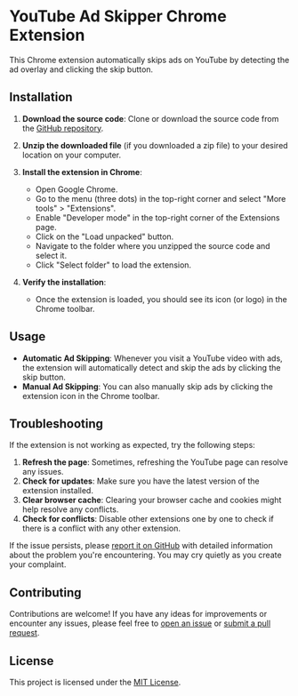 # YouTube Ad Skipper Chrome Extension

This Chrome extension automatically skips ads on YouTube by detecting the ad overlay and clicking the skip button.

## Installation

1. **Download the source code**: Clone or download the source code from the [GitHub repository](https://github.com/yourusername/your-extension).

2. **Unzip the downloaded file** (if you downloaded a zip file) to your desired location on your computer.

3. **Install the extension in Chrome**:

   - Open Google Chrome.
   - Go to the menu (three dots) in the top-right corner and select "More tools" > "Extensions".
   - Enable "Developer mode" in the top-right corner of the Extensions page.
   - Click on the "Load unpacked" button.
   - Navigate to the folder where you unzipped the source code and select it.
   - Click "Select folder" to load the extension.

4. **Verify the installation**:
   - Once the extension is loaded, you should see its icon (or logo) in the Chrome toolbar.

## Usage

- **Automatic Ad Skipping**: Whenever you visit a YouTube video with ads, the extension will automatically detect and skip the ads by clicking the skip button.
- **Manual Ad Skipping**: You can also manually skip ads by clicking the extension icon in the Chrome toolbar.

## Troubleshooting

If the extension is not working as expected, try the following steps:

1. **Refresh the page**: Sometimes, refreshing the YouTube page can resolve any issues.
2. **Check for updates**: Make sure you have the latest version of the extension installed.
3. **Clear browser cache**: Clearing your browser cache and cookies might help resolve any conflicts.
4. **Check for conflicts**: Disable other extensions one by one to check if there is a conflict with any other extension.

If the issue persists, please [report it on GitHub](https://github.com/joelinstrum/extension-no-youtube-ads/issues) with detailed information about the problem you're encountering. You may cry quietly as you create your complaint.

## Contributing

Contributions are welcome! If you have any ideas for improvements or encounter any issues, please feel free to [open an issue](https://github.com/joelinstrum/extension-no-youtube-ads/issues) or [submit a pull request](https://github.com/joelinstrum/extension-no-youtube-ads/pulls).

## License

This project is licensed under the [MIT License](LICENSE).
